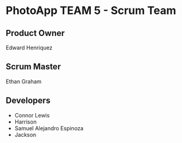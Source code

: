 # PhotoApp TEAM 5 - Scrum Team
## Product Owner
Edward Henriquez 
## Scrum Master
Ethan Graham
## Developers
- Connor Lewis
- Harrison
- Samuel Alejandro Espinoza
- Jackson
